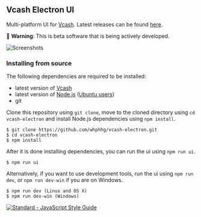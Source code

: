 ## Vcash Electron UI
Multi-platform UI for [Vcash](https://vcash.info/). Latest releases can be found [here](https://github.com/whphhg/vcash-electron/releases).

:hatching_chick: **Warning**: This is beta software that is being actively developed.

![Screenshots](http://i.imgur.com/OBt1iOA.gif)

### Installing from source
The following dependencies are required to be installed:
* latest version of [Vcash](https://vcash.info/wallets.php)
* latest version of [Node.js](https://nodejs.org/en/download/current/) ([Ubuntu users](https://nodejs.org/en/download/package-manager/#debian-and-ubuntu-based-linux-distributions))
* git

Clone this repository using ``git clone``, move to the cloned directory using ``cd vcash-electron`` and install Node.js dependencies using ``npm install``.

    $ git clone https://github.com/whphhg/vcash-electron.git
    $ cd vcash-electron
    $ npm install

After it is done installing dependencies, you can run the ui using ``npm run ui``.

    $ npm run ui

Alternatively, if you want to use development tools, run the ui using ``npm run dev``, or ``npm run dev-win`` if you are on Windows.

    $ npm run dev (Linux and OS X)
    $ npm run dev-win (Windows)

[![Standard - JavaScript Style Guide](https://cdn.rawgit.com/feross/standard/master/badge.svg)](https://github.com/feross/standard)
